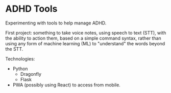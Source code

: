 # ADHD Tools

Experimenting with tools to help manage ADHD.

First project: something to take voice notes, using speech to text (STT), with the ability to action them, based on a simple command syntax, rather than using any form of machine learning (ML) to "understand" the words beyond the STT.

Technologies:
* Python
  * Dragonfly
  * Flask
* PWA (possibly using React) to access from mobile.
